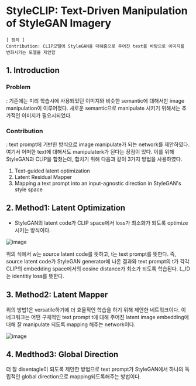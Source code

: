 # StyleCLIP: Text-Driven Manipulation of StyleGAN Imagery

~~~
[ 정리 ]
Contribution: CLIP모델에 StyleGAN을 더해줌으로 주어진 text를 바탕으로 이미지를 변화시키는 모델을 제안함
~~~

## 1. Introduction
    
### Problem
   : 기존에는 미리 학습시에 사용되었던 이미지와 비슷한 semantic에 대해서만 image manipulation이 이루어졌다. 
    새로운 semantic으로 manipulate 시키기 위해서는 추가적인 이미지가 필요시되었다. 


### Contribution

  : text prompt에 기반한 방식으로 image manipulate가 되는 network를 제안하였다. 여기서 어떠한 text에 대해서도 
manipulaterk가 된다는 장점이 있다. 이를 위해 StyleGAN과 CLIP을 합쳤는데, 합치기 위해 다음과 같이 3가지 방법을 사용하였다. 

1. Text-guided latent optimization
2. Latent Residual Mapper
3. Mapping a text prompt into an input-agnostic direction in StyleGAN's style space


## 2. Method1: Latent Optimization
    
   - StyleGAN의 latent code가 CLIP space에서 loss가 최소화가 되도록 optimize 시키는 방식이다. 
   
   ![image](https://user-images.githubusercontent.com/34685762/116416280-2e846280-a875-11eb-8569-70cc9a983e42.png)

   위의 식에서 w는 source latent code를 뜻하고, t는 text prompt를 뜻한다. 즉, source latent code가 StyleGAN generator에 나온 결과와 
text prompt의 t가 각각 CLIP의 embedding space에서의 cosine distance가 최소가 되도록 학습된다. L_ID는 identitiy loss를 뜻한다. 

## 3. Method2: Latent Mapper
    
   위의 방법1은 versatile하기에 더 효율적인 학습을 하기 위해 제안한 네트워크이다. 이 네크워크는 어떤 구체적인 text prompt t에 대해 주어진 latent image embedding에 대해
잘 manipulate 되도록 mapping 해주는 network이다. 

![image](https://user-images.githubusercontent.com/34685762/116416512-5d9ad400-a875-11eb-8203-108ffb74afe6.png)


## 4. Medthod3: Global Direction

   더 잘 disentagle이 되도록 제안한 방법으로 text prompt가 StyleGAN에서 하나의 독립적인 global direction으로 mapping되도록해주는 방법이다.  

    








